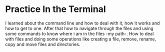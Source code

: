 # Practice In the Terminal

I learned about the command line and how to deal with it,
how it works and how to get to one.
After that how to navigate through the files and using some commands
to know where i am in the files -my path-.
How to deal with files and doing some operations like creating a file,
remove, rename, copy and move files and directories.